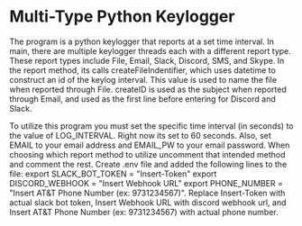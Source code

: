 # Multi-Type Python Keylogger
The program is a python keylogger that reports at a set time interval. In main, there are multiple keylogger threads each with a different report type. These report types include File, Email, Slack, Discord, SMS, and Skype. In the report method, its calls createFileIndentifier, which uses datetime to construct an id of the keylog interval. This value is used to name the file when reported through File. createID is used as the subject when reported through Email, and used as the first line before entering for Discord and Slack. 

To utilize this program you must set the specific time interval (in seconds) to the value of LOG_INTERVAL. Right now its set to 60 seconds. Also, set EMAIL to your email address and EMAIL_PW to your email password. When choosing which report method to utilize uncomment that intended method and comment the rest. 
Create .env file and added the following lines to the file: 
    export SLACK_BOT_TOKEN = "Insert-Token"
    export DISCORD_WEBHOOK = "Insert Webhook URL"
    export PHONE_NUMBER = "Insert AT&T Phone Number (ex: 9731234567)". 
Replace Insert-Token with actual slack bot token, Insert Webhook URL with discord webhook url, and Insert AT&T Phone Number (ex: 9731234567) with actual phone number.
